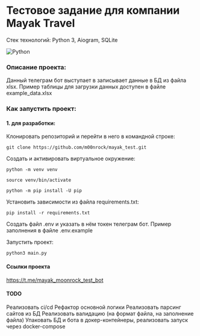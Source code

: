 # Тестовое задание для компании Mayak Travel
Стек технологий: Python 3, Aiogram, SQLite

![Python](https://img.shields.io/badge/Python-FFD43B?style=for-the-badge&logo=python&logoColor=blue)
### Описание проекта:  
  Данный телеграм бот выступает в записывает данные в БД из файла xlsx.
  Пример таблицы для загрузки данных доступен в файле example_data.xlsx
 
### Как запустить проект:  

#### 1. для разработки:  
Клонировать репозиторий и перейти в него в командной строке:  
  
```shell
git clone https://github.com/m00nrock/mayak_test.git
```


Создать и активировать виртуальное окружение:  
  
```shell
python -m venv venv  
```
  
```shell
source venv/bin/activate  
```
  
```shell
python -m pip install -U pip  
```
  
Установить зависимости из файла requirements.txt:  
  
```shell
pip install -r requirements.txt  
```

Создать файл .env и указать в нём токен телеграм бот.
Пример заполнения в файле .env.example


Запустить проект:  
  
```shell
python3 main.py  
```

#### Ссылки проекта
https://t.me/mayak_moonrock_test_bot


#### TODO
Реализовать ci/cd
Рефактор основной логики
Реализовать парсинг сайтов из БД
Реализовать валидацию (на формат файла, на заполнение файла)
Упаковать БД и бота в докер-контейнеры, реализовать запуск через docker-compose